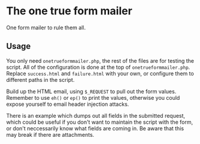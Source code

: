 # The one true form mailer

One form mailer to rule them all.


## Usage
You only need `onetrueformmailer.php`, the rest of the files are for testing the script. All of the configuration is done at the top of `onetrueformmailer.php`. Replace `success.html` and `failure.html` with your own, or configure them to different paths in the script.

Build up the HTML email, using `$_REQUEST` to pull out the form values. Remember to use `eh()` or `ep()` to print the values, otherwise you could expose yourself to email header injection attacks.

There is an example which dumps out all fields in the submitted request, which could be useful if you don't want to maintain the script with the form, or don't neccessarily know what fields are coming in. Be aware that this may break if there are attachments.